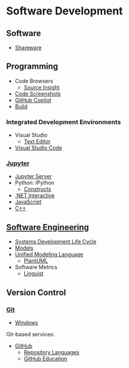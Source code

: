 # Software Development
## Software
- [Shareware](Software/Shareware.md)

## Programming
- Code Browsers
  - [Source Insight](Programming/Code%20Browsers/Source%20Insight.md)
- [Code Screenshots](Programming/Code%20Screenshots.md)
- [GitHub Copilot](Programming/GitHub%20Copilot.md)
- [Build](Programming/Build.md)

### Integrated Development Environments
- Visual Studio
  - [Text Editor](Programming/IDEs/Visual%20Studio/Text%20Editor.md)
- [Visual Studio Code](Programming/IDEs/Visual%20Studio%20Code/README.md)

### [Jupyter](Programming/Jupyter/README.md)
- [Jupyter Server](Programming/Jupyter/Jupyter%20Server.md)
- Python: IPython
  - [Constructs](Programming/Jupyter/IPython/Constructs.md)
- [.NET Interactive](Programming/Jupyter/.NET%20Interactive/README.md)
- [JavaScript](Programming/Jupyter/JS/README.md)
- [C++](Programming/Jupyter/C++/README.md)

## [Software Engineering](Software%20Engineering/README.md)
- [Systems Development Life Cycle](Software%20Engineering/SDLC.md)
- [Models](Software%20Engineering/Models.md)
- [Unified Modeling Language](Software%20Engineering/UML/README.md)
  - [PlantUML](Software%20Engineering/UML/PlantUML.md)
- Software Metrics
  - [Linguist](Software%20Metrics/Linguist.md)

## Version Control
### [Git](Version%20Control/Git/README.md)
- [Windows](Version%20Control/Git/Windows.md)

Git-based services:
- [GitHub](Version%20Control/Git/GitHub/README.md)
  - [Repository Languages](Version%20Control/Git/GitHub/Repository%20Languages.md)
  - [GitHub Education](Version%20Control/Git/GitHub/Education.md)